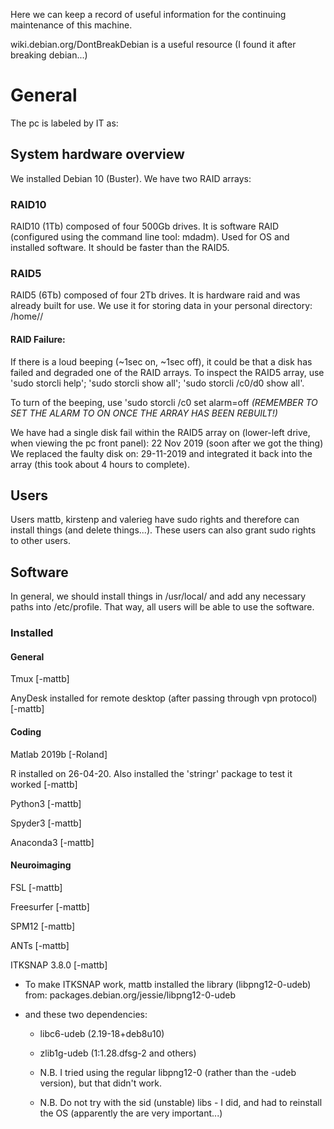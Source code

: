 Here we can keep a record of useful information for the continuing maintenance of this machine.   

wiki.debian.org/DontBreakDebian is a useful resource (I found it after breaking debian...)

# General
The pc is labeled by IT as: 

## System hardware overview
We installed Debian 10 (Buster). We have two RAID arrays:
### RAID10 
RAID10 (1Tb) composed of four 500Gb drives. It is software RAID (configured using the command line tool: mdadm). Used for OS and installed software. It should be faster than the RAID5.
### RAID5 
RAID5 (6Tb) composed of four 2Tb drives. It is hardware raid and was already built for use. We use it for storing data in your personal directory: /home/<username>/

#### RAID Failure:
If there is a loud beeping (~1sec on, ~1sec off), it could be that a disk has failed and degraded one of the RAID arrays. To inspect the RAID5 array, use 'sudo storcli help'; 'sudo storcli show all'; 'sudo storcli /c0/d0 show all'.

To turn of the beeping, use 'sudo storcli /c0 set alarm=off
*(REMEMBER TO SET THE ALARM TO ON ONCE THE ARRAY HAS BEEN REBUILT!)*

We have had a single disk fail within the RAID5 array on (lower-left drive, when viewing the pc front panel): 22 Nov 2019 (soon after we got the thing)
We replaced the faulty disk on: 29-11-2019 and integrated it back into the array (this took about 4 hours to complete).

## Users
Users mattb, kirstenp and valerieg have sudo rights and therefore can install things (and delete things...). These users can also grant sudo rights to other users.

## Software

In general, we should install things in /usr/local/ and add any necessary paths into /etc/profile. That way, all users will be able to use the software.

### Installed

#### General
Tmux [-mattb]

AnyDesk installed for remote desktop (after passing through vpn protocol) [-mattb]

#### Coding
Matlab 2019b [-Roland]

R installed on 26-04-20. Also installed the 'stringr' package to test it worked [-mattb]

Python3 [-mattb]

Spyder3 [-mattb]

Anaconda3 [-mattb]

#### Neuroimaging
FSL [-mattb]

Freesurfer [-mattb]

SPM12 [-mattb]

ANTs [-mattb]

ITKSNAP 3.8.0 [-mattb]

 - To make ITKSNAP work, mattb installed the library (libpng12-0-udeb) from: 
packages.debian.org/jessie/libpng12-0-udeb

 - and these two dependencies:
     - libc6-udeb (2.19-18+deb8u10)
     - zlib1g-udeb (1:1.28.dfsg-2 and others)

     - N.B. I tried using the regular libpng12-0 (rather than the -udeb version), but that didn't work.
     - N.B. Do not try with the sid (unstable) libs - I did, and had to reinstall the OS (apparently the are very important...)


